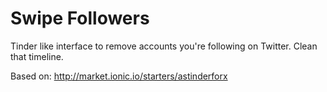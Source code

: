 # Swipe Followers
Tinder like interface to remove accounts you're following on Twitter. Clean that timeline.

Based on: http://market.ionic.io/starters/astinderforx
